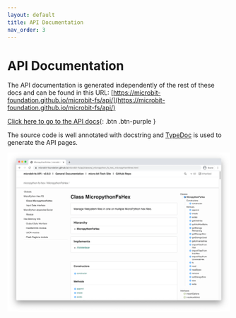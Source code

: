 ```yaml
---
layout: default
title: API Documentation
nav_order: 3
---
```


# API Documentation

The API documentation is generated independently of the rest of these docs and
can be found in this URL:
[https://microbit-foundation.github.io/microbit-fs/api/](https://microbit-foundation.github.io/microbit-fs/api/)

[Click here to go to the API docs](api/){: .btn .btn-purple }

The source code is well annotated with docstring and
[TypeDoc](http://typedoc.org) is used to generate the API pages.

![Screenshot of an API page](img/api-screenshot.png)
